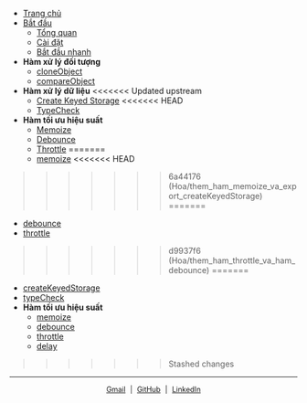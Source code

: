 * [Trang chủ](/)
* [Bắt đầu](quick-start/getting-started.md)
  * [Tổng quan](quick-start/getting-started.md)
  * [Cài đặt](quick-start/installation.md)
  * [Bắt đầu nhanh](quick-start/quick-start.md)
* <strong>Hàm xử lý đối tượng</strong>
  * [cloneObject](guides/cloneObject.md)
  * [compareObject](guides/compareObject.md)
* <strong>Hàm xử lý dữ liệu</strong>
<<<<<<< Updated upstream
  * [Create Keyed Storage](guides/createKeyedStorage.md)
<<<<<<< HEAD
  * [TypeCheck](guides/typeCheck.md)
* <strong>Hàm tối ưu hiệu suất</strong>
  * [Memoize](guides/memoize.md)
  * [Debounce](guides/debounce.md)
  * [Throttle](guides/throttle.md)
=======
  * [memoize](guides/memoize.md)
<<<<<<< HEAD
>>>>>>> 6a44176 (Hoa/them_ham_memoize_va_export_createKeyedStorage)
=======
  * [debounce](guides/debounce.md)
  * [throttle](guides/throttle.md)
>>>>>>> d9937f6 (Hoa/them_ham_throttle_va_ham_debounce)
=======
  * [createKeyedStorage](guides/createKeyedStorage.md)
  * [typeCheck](guides/typeCheck.md)
* <strong>Hàm tối ưu hiệu suất</strong>
  * [memoize](guides/memoize.md)
  * [debounce](guides/debounce.md)
  * [throttle](guides/throttle.md)
  * [delay](guides/delay.md)
>>>>>>> Stashed changes

---

<span style="font-size: 0.9em; display : flex; justify-content : center ; gap : 8px">
  <a href="mailto:phuchoa1202@gmail.com" target="_blank">Gmail</a> |
  <a href="https://github.com/phuchoa2001/hoa-utils" target="_blank">GitHub</a> |
  <a href="https://www.linkedin.com/in/phuchoa2001/" target="_blank">LinkedIn</a>
</span>